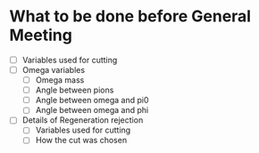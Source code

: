 # What to be done before General Meeting

- [ ] Variables used for cutting
- [ ] Omega variables
  - [ ] Omega mass
  - [ ] Angle between pions
  - [ ] Angle between omega and pi0
  - [ ] Angle between omega and phi
- [ ] Details of Regeneration rejection
  - [ ] Variables used for cutting
  - [ ] How the cut was chosen